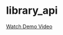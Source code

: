 # library_api
[Watch Demo Video]([https://drive.google.com/your_video_link](https://drive.google.com/drive/folders/1AnY2vIK-bXMIkLioV5cNTXyjsXDNXRoi?usp=drive_link))

